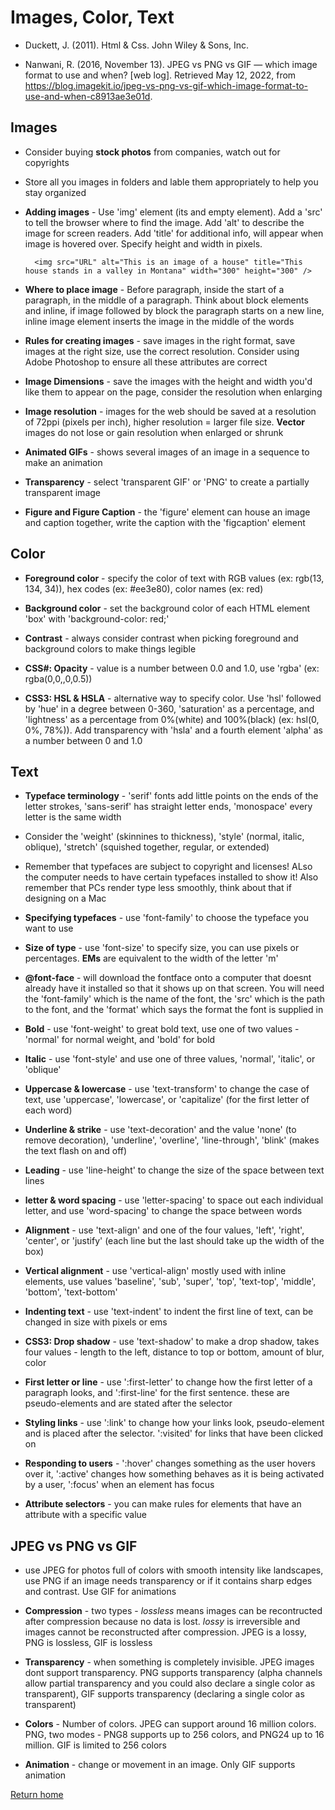 # Images, Color, Text

- Duckett, J. (2011). Html &amp; Css. John Wiley &amp; Sons, Inc.

- Nanwani, R. (2016, November 13). JPEG vs PNG vs GIF — which image format to use and when? [web log]. Retrieved May 12, 2022, from <https://blog.imagekit.io/jpeg-vs-png-vs-gif-which-image-format-to-use-and-when-c8913ae3e01d>.

## Images

- Consider buying **stock photos** from companies, watch out for copyrights

- Store all you images in folders and lable them appropriately to help you stay organized

- **Adding images** - Use 'img' element (its and empty element). Add a 'src' to tell the browser where to find the image. Add 'alt' to describe the image for screen readers. Add 'title' for additional info, will appear when image is hovered over. Specify height and width in pixels.

        <img src="URL" alt="This is an image of a house" title="This house stands in a valley in Montana" width="300" height="300" />

- **Where to place image** - Before paragraph, inside the start of a paragraph, in the middle of a paragraph. Think about block elements and inline, if image followed by block the paragraph starts on a new line, inline image element inserts the image in the middle of the words

- **Rules for creating images** - save images in the right format, save images at the right size, use the correct resolution. Consider using Adobe Photoshop to ensure all these attributes are correct

- **Image Dimensions** - save the images with the height and width you'd like them to appear on the page, consider the resolution when enlarging

- **Image resolution** - images for the web should be saved at a resolution of 72ppi (pixels per inch), higher resolution = larger file size. **Vector** images do not lose or gain resolution when enlarged or shrunk

- **Animated GIFs** - shows several images of an image in a sequence to make an animation

- **Transparency** - select 'transparent GIF' or 'PNG' to create a partially transparent image

- **Figure and Figure Caption** - the 'figure' element can house an image and caption together, write the caption with the 'figcaption' element

## Color

- **Foreground color** - specify the color of text with RGB values (ex: rgb(13, 134, 34)), hex codes (ex: #ee3e80), color names (ex: red)

- **Background color** - set the background color of each HTML element 'box' with 'background-color: red;'

- **Contrast** - always consider contrast when picking foreground and background colors to make things legible

- **CSS#: Opacity** - value is a number between 0.0 and 1.0, use 'rgba' (ex: rgba(0,0,,0,0.5))

- **CSS3: HSL & HSLA** - alternative way to specify color. Use 'hsl' followed by 'hue' in a degree between 0-360, 'saturation' as a percentage, and 'lightness' as a percentage from 0%(white) and 100%(black) (ex: hsl(0, 0%, 78%)). Add transparency with 'hsla' and a fourth element 'alpha' as a number between 0 and 1.0

## Text

- **Typeface terminology** - 'serif' fonts add little points on the ends of the letter strokes, 'sans-serif' has straight letter ends, 'monospace' every letter is the same width

- Consider the 'weight' (skinnines to thickness), 'style' (normal, italic, oblique), 'stretch' (squished together, regular, or extended)

- Remember that typefaces are subject to copyright and licenses! ALso the computer needs to have certain typefaces installed to show it! Also remember that PCs render type less smoothly, think about that if designing on a Mac

- **Specifying typefaces** - use 'font-family' to choose the typeface you want to use

- **Size of type** - use 'font-size' to specify size, you can use pixels or percentages. **EMs** are equivalent to the width of the letter 'm'

- **@font-face** - will download the fontface onto a computer that doesnt already have it installed so that it shows up on that screen. You will need the 'font-family' which is the name of the font, the 'src' which is the path to the font, and the 'format' which says the format the font is supplied in

- **Bold** - use 'font-weight' to great bold text, use one of two values - 'normal' for normal weight, and 'bold' for bold

- **Italic** - use 'font-style' and use one of three values, 'normal', 'italic', or 'oblique'

- **Uppercase & lowercase** - use 'text-transform' to change the case of text, use 'uppercase', 'lowercase', or 'capitalize' (for the first letter of each word)

- **Underline & strike** - use 'text-decoration' and the value 'none' (to remove decoration), 'underline', 'overline', 'line-through', 'blink' (makes the text flash on and off)

- **Leading** - use 'line-height' to change the size of the space between text lines

- **letter & word spacing** - use 'letter-spacing' to space out each individual letter, and use 'word-spacing' to change the space between words

- **Alignment** - use 'text-align' and one of the four values, 'left', 'right', 'center', or 'justify' (each line but the last should take up the width of the box)

- **Vertical alignment** - use 'vertical-align' mostly used with inline elements, use values 'baseline', 'sub', 'super', 'top', 'text-top', 'middle', 'bottom', 'text-bottom'

- **Indenting text** - use 'text-indent' to indent the first line of text, can be changed in size with pixels or ems

- **CSS3: Drop shadow** - use 'text-shadow' to make a drop shadow, takes four values - length to the left, distance to top or bottom, amount of blur, color

- **First letter or line** - use ':first-letter' to change how the first letter of a paragraph looks, and ':first-line' for the first sentence. these are pseudo-elements and are stated after the selector

- **Styling links** - use ':link' to change how your links look, pseudo-element and is placed after the selector. ':visited' for links that have been clicked on

- **Responding to users** - ':hover' changes something as the user hovers over it, ':active' changes how something behaves as it is being activated by a user, ':focus' when an element has focus

- **Attribute selectors** - you can make rules for elements that have an attribute with a specific value

## JPEG vs PNG vs GIF

- use JPEG for photos full of colors with smooth intensity like landscapes, use PNG if an image needs transparency or if it contains sharp edges and contrast. Use GIF for animations

- **Compression** - two types - *lossless* means images can be recontructed after compression because no data is lost. *lossy* is irreversible and images cannot be reconstructed after compression. JPEG is a lossy, PNG is lossless, GIF is lossless

- **Transparency** - when something is completely invisible. JPEG images dont support transparency. PNG supports transparency (alpha channels allow partial transparency and you could also declare a single color as transparent), GIF supports transparency (declaring a single color as transparent)

- **Colors** - Number of colors. JPEG can support around 16 million colors. PNG, two modes - PNG8 supports up to 256 colors, and PNG24 up to 16 million. GIF is limited to 256 colors

- **Animation** - change or movement in an image. Only GIF supports animation

[Return home](https://khofstetter94.github.io/reading-notes/)
